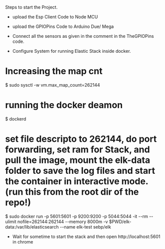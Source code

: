 Steps to start the Project.

* upload the Esp Client Code to Node MCU

* upload the GPIOPins Code to Arduino Due/ Mega

* Connect all the sensors as given in the comment in the TheGPIOPins code.

* Configure System for running Elastic Stack inside docker.

# Increasing the map cnt
$ sudo sysctl -w vm.max_map_count=262144
# running the docker deamon
$ dockerd
# set file descripto to 262144, do port forwarding, set ram for Stack, and pull the image, mount the elk-data folder to save the log files and start the container in interactive mode.(run this from the root dir of the repo!)
$ sudo docker run -p 5601:5601 -p 9200:9200 -p 5044:5044 -it --rm --ulimit nofile=262144:262144 --memory 8000m -v $PWD/elk-data:/var/lib/elasticsearch --name elk-test sebp/elk

* Wait for sometime to start the stack and then open http://localhost:5601 in chrome 
  
